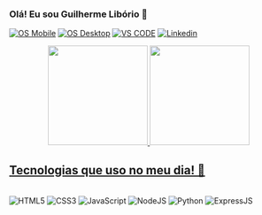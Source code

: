 ### Olá! Eu sou Guilherme Libório 👋

[![OS Mobile](https://img.shields.io/badge/Android-3DDC84?style=for-the-badge&logo=android&logoColor=white)]()
[![OS Desktop](https://img.shields.io/badge/Windows-0078D6?style=for-the-badge&logo=windows&logoColor=white)]()
[![VS CODE](https://img.shields.io/badge/Visual_Studio_Code-0078D4?style=for-the-badge&logo=visual%20studio%20code&logoColor=white)]()
[![Linkedin](https://img.shields.io/badge/LinkedIn-0077B5?style=for-the-badge&logo=linkedin&logoColor=whit)](https://www.linkedin.com/in/guiliborio/)

<div align="center">
  <a href="https://github.com/Wevertondiogo">
  <img height="180em" src="https://github-readme-stats.vercel.app/api?username=Wevertondiogo&show_icons=true&theme=vision-friendly-dark&include_all_commits=true&count_private=true"/>
  <img height="180em" src="https://github-readme-stats.vercel.app/api/top-langs/?username=Wevertondiogo&layout=compact&langs_count=7&theme=vision-friendly-dark"/>
</div>

## Tecnologias que uso no meu dia! 👾

<div style="display: inline-block"><br/>
    <img alt="HTML5" src="https://img.shields.io/badge/HTML5-E34F26?style=for-the-badge&logo=html5&logoColor=white"/>
    <img alt="CSS3" src="https://img.shields.io/badge/CSS3-1572B6?style=for-the-badge&logo=css3&logoColor=white"/>
    <img alt="JavaScript" src="https://img.shields.io/badge/JavaScript-323330?style=for-the-badge&logo=javascript&logoColor=F7DF1E"/>
    <img alt="NodeJS" src="https://img.shields.io/badge/Node.js-43853D?style=for-the-badge&logo=node.js&logoColor=white"/>
    <img alt="Python" src="https://img.shields.io/badge/Python-14354C?style=for-the-badge&logo=python&logoColor=white"/>
    <img alt="ExpressJS" src="https://img.shields.io/badge/Express.js-404D59?style=for-the-badge"/>
</div>

